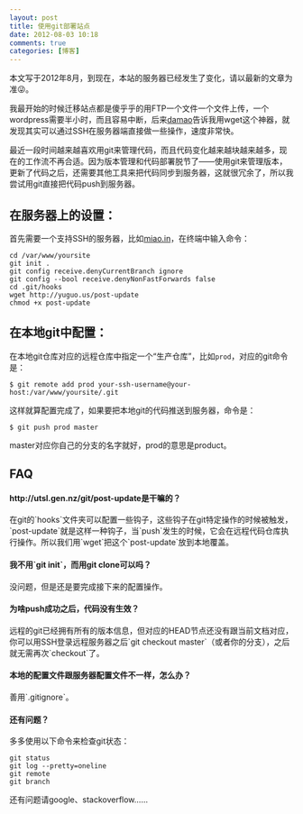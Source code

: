 ```yaml
---
layout: post
title: 使用git部署站点
date: 2012-08-03 10:18
comments: true
categories: [博客]
---
```


<div class="warning">本文写于2012年8月，到现在，本站的服务器已经发生了变化，请以最新的文章为准😜。</div>


我最开始的时候迁移站点都是傻乎乎的用FTP一个文件一个文件上传，一个wordpress需要半小时，而且容易中断，后来<a href="http://ooxx.me/">damao</a>告诉我用wget这个神器，就发现其实可以通过SSH在服务器端直接做一些操作，速度非常快。

最近一段时间越来越喜欢用git来管理代码，而且代码变化越来越块越来越多，现在的工作流不再合适。因为版本管理和代码部署脱节了——使用git来管理版本，更新了代码之后，还需要其他工具来把代码同步到服务器，这就很冗余了，所以我尝试用git直接把代码push到服务器。
<h2>在服务器上的设置：</h2>
首先需要一个支持SSH的服务器，比如<a href="http://miao.in/">miao.in</a>，在终端中输入命令：

	cd /var/www/yoursite
	git init .
	git config receive.denyCurrentBranch ignore
	git config --bool receive.denyNonFastForwards false
	cd .git/hooks
	wget http://yuguo.us/post-update
	chmod +x post-update

<h2>在本地git中配置：</h2>

在本地git仓库对应的远程仓库中指定一个“生产仓库”，比如`prod`，对应的git命令是：

	$ git remote add prod your-ssh-username@your-host:/var/www/yoursite/.git

这样就算配置完成了，如果要把本地git的代码推送到服务器，命令是：

	$ git push prod master

master对应你自己的分支的名字就好，prod的意思是product。

<h2>FAQ</h2>
<h4>http://utsl.gen.nz/git/post-update是干嘛的？</h4>
在git的`hooks`文件夹可以配置一些钩子，这些钩子在git特定操作的时候被触发，`post-update`就是这样一种钩子，当`push`发生的时候，它会在远程代码仓库执行操作。所以我们用`wget`把这个`post-update`放到本地覆盖。
<h4>我不用`git init`，而用git clone可以吗？</h4>
没问题，但是还是要完成接下来的配置操作。
<h4>为啥push成功之后，代码没有生效？</h4>
远程的git已经拥有所有的版本信息，但对应的HEAD节点还没有跟当前文档对应，你可以用SSH登录远程服务器之后`git checkout master`（或者你的分支），之后就无需再次`checkout`了。
<h4>本地的配置文件跟服务器配置文件不一样，怎么办？</h4>
善用`.gitignore`。
<h4>还有问题？</h4>
多多使用以下命令来检查git状态：

	git status
	git log --pretty=oneline
	git remote
	git branch

还有问题请google、stackoverflow……

